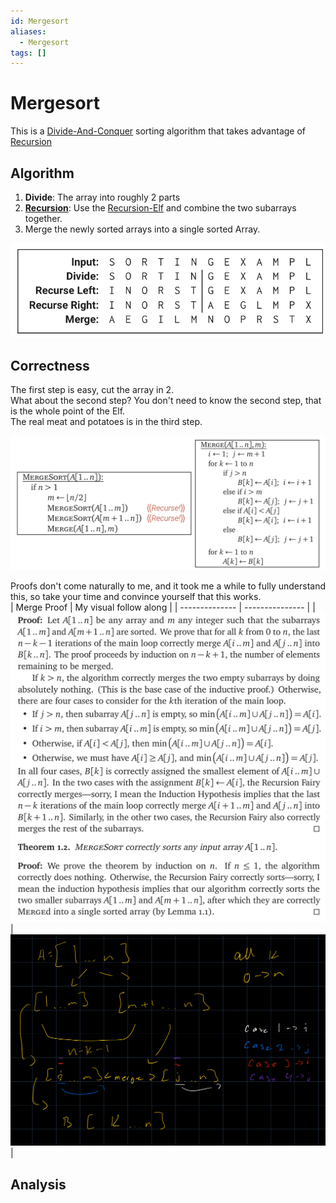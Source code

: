 ```yaml
---
id: Mergesort
aliases:
  - Mergesort
tags: []
---
```


# Mergesort
This is a [Divide-And-Conquer](./Divide-And-Conquer) sorting algorithm that takes advantage of [Recursion](./Recursion.md)

## Algorithm 
1. **Divide**: The array into roughly 2 parts
2. **[Recursion](./Recursion)**: Use the [Recursion-Elf](./Recursion-Elf) and combine the two subarrays together.  
3. Merge the newly sorted arrays into a single sorted Array. 

![mergesortExample](../Images/mergeSortExample.png) 

## Correctness 
The first step is easy, cut the array in 2.  
What about the second step? You don't need to know the second step, that is the whole point of the Elf.  
The real meat and potatoes is in the third step. 

![mergesort.png](../Images/mergesort.PNG)

Proofs don't come naturally to me, and it took me a while to fully understand this, so take your time and convince yourself that this works.  
| Merge Proof | My visual follow along |
| -------------- | --------------- |
| ![Merge Proof](../Images/mergeProof.png) | ![followAlong](../Images/followAlong.jpg) |

## Analysis 
